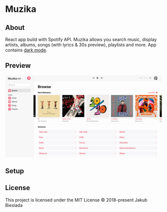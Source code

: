 # Muzika

## About
React app build with Spotify API. Muzika allows you search music, display artists, albums, songs (with lyrics & 30s preview), playlists and more. App contains [dark mode](https://github.com/jb1905/night.js).

## Preview

![v2.0.0 preview](./docs/assets/preview.png)

## Setup

## License
This project is licensed under the MIT License © 2018-present Jakub Biesiada
